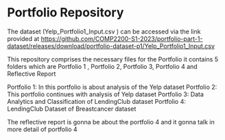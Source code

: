 # Portfolio Repository
The dataset (Yelp_Portfolio1_Input.csv
) can be accessed via the link provided at https://github.com/COMP2200-S1-2023/portfolio-part-1-dataset/releases/download/portfolio-dataset-p1/Yelp_Portfolio1_Input.csv

This repository comprises the necessary files for the Portfolio it contains 5 folders which are Portfolio 1 , Portfolio 2, Portfolio 3, Portfolio 4 and Reflective Report

Portfolio 1: In this portfolio is about analysis of the Yelp dataset
Portfolio 2: This portfolio continues with analysis of Yelp dataset 
Portfolio 3: Data Analytics and Classification of LendingClub dataset
Portfolio 4: LendingClub Dataset of Breastcancer dataset 

The reflective report is gonna be about the portfolio 4 and it gonna talk in more detail of portfolio 4 
